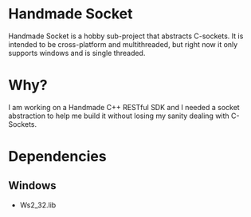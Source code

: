 # Handmade Socket
Handmade Socket is a hobby sub-project that abstracts C-sockets. It is intended to be cross-platform and multithreaded, 
but right now it only supports windows and is single threaded.

# Why?
I am working on a Handmade C++ RESTful SDK and I needed a socket abstraction to help me build it without losing my sanity dealing with C-Sockets.

# Dependencies
## Windows
- Ws2_32.lib